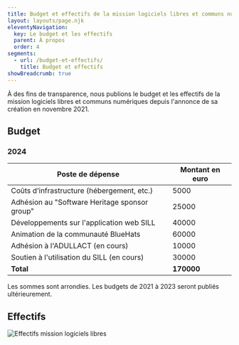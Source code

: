 ```yaml
---
title: Budget et effectifs de la mission logiciels libres et communs numériques
layout: layouts/page.njk
eleventyNavigation:
  key: Le budget et les effectifs
  parent: À propos
  order: 4
segments:
  - url: /budget-et-effectifs/
    title: Budget et effectifs
showBreadcrumb: true
---
```


À des fins de transparence, nous publions le budget et les effectifs
de la mission logiciels libres et communs numériques depuis l'annonce
de sa création en novembre 2021.

## Budget

### 2024

| Poste de dépense                              | Montant en euro |
|-----------------------------------------------|-----------------|
| Coûts d’infrastructure (hébergement, etc.)    | 5000            |
| Adhésion au "Software Heritage sponsor group" | 25000           |
| Développements sur l'application web SILL     | 40000           |
| Animation de la communauté BlueHats           | 60000           |
| Adhésion à l'ADULLACT (en cours)              | 10000           |
| Soutien à l'utilisation du SILL (en cours)    | 30000           |
| **Total**                                     | **170000**      |

Les sommes sont arrondies. Les budgets de 2021 à 2023 seront publiés
ultérieurement.

## Effectifs

<img src="/img/effectifs-2021-2024.png" alt="Effectifs mission logiciels libres" class="fr-responsive-img">

